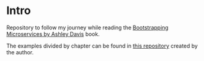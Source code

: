 # Intro

Repository to follow my journey while reading the [Bootstrapping Microservices by Ashley Davis](https://www.manning.com/books/bootstrapping-microservices-with-docker-kubernetes-and-terraform) book.

The examples divided by chapter can be found in [this repository](https://github.com/bootstrapping-microservices) created by the author.
